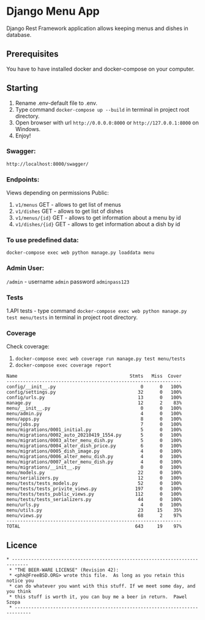 # Django Menu App
Django Rest Framework application allows keeping menus and dishes in database.

## Prerequisites
You have to have installed docker and docker-compose on your computer.

## Starting
1. Rename .env-default file to .env.
2. Type command `docker-compose up --build` in terminal in project root directory.
3. Open browser with url `http://0.0.0.0:8000` or `http://127.0.0.1:8000` on Windows.
4. Enjoy!

### Swagger:
`http://localhost:8000/swagger/`

### Endpoints:
Views depending on permissions
Public:
1. `v1/menus`  GET - allows to get list of menus
2. `v1/dishes` GET - allows to get list of dishes
3. `v1/menus/{id}` GET - allows to get information about a menu by id
4. `v1/dishes/{id}` GET  - allows to get information about a dish by id

### To use  predefined data:
`docker-compose exec web python manage.py loaddata menu`
### Admin User:
`/admin` - username `admin` password `adminpass123`

### Tests
1.API tests - type command `docker-compose exec web python manage.py test menu/tests` in terminal in project root directory.

### Coverage
Check coverage:
1. `docker-compose exec web coverage run manage.py test menu/tests`
2. `docker-compose exec coverage report`

```text
Name                                         Stmts   Miss  Cover
----------------------------------------------------------------
config/__init__.py                               0      0   100%
config/settings.py                              32      0   100%
config/urls.py                                  13      0   100%
manage.py                                       12      2    83%
menu/__init__.py                                 0      0   100%
menu/admin.py                                    4      0   100%
menu/apps.py                                     8      0   100%
menu/jobs.py                                     7      0   100%
menu/migrations/0001_initial.py                  5      0   100%
menu/migrations/0002_auto_20210419_1554.py       5      0   100%
menu/migrations/0003_alter_menu_dish.py          5      0   100%
menu/migrations/0004_alter_dish_price.py         6      0   100%
menu/migrations/0005_dish_image.py               4      0   100%
menu/migrations/0006_alter_menu_dish.py          4      0   100%
menu/migrations/0007_alter_menu_dish.py          4      0   100%
menu/migrations/__init__.py                      0      0   100%
menu/models.py                                  22      0   100%
menu/serializers.py                             12      0   100%
menu/tests/tests_models.py                      52      0   100%
menu/tests/tests_privite_views.py              197      0   100%
menu/tests/tests_public_views.py               112      0   100%
menu/tests/tests_serializers.py                 44      0   100%
menu/urls.py                                     4      0   100%
menu/utils.py                                   23     15    35%
menu/views.py                                   68      2    97%
----------------------------------------------------------------
TOTAL                                          643     19    97%

```
## Licence
```text
* ----------------------------------------------------------------------------
 * "THE BEER-WARE LICENSE" (Revision 42):
 * <phk@FreeBSD.ORG> wrote this file.  As long as you retain this notice you
 * can do whatever you want with this stuff. If we meet some day, and you think
 * this stuff is worth it, you can buy me a beer in return.  Pawel Szopa
 * ----------------------------------------------------------------------------
```

